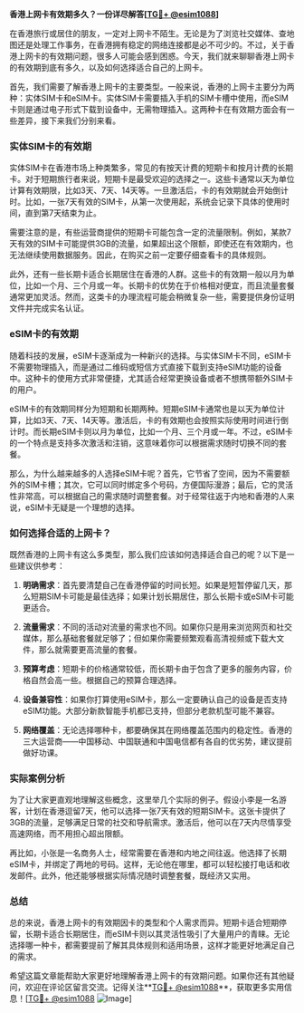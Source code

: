 **香港上网卡有效期多久？一份详尽解答[[TG💪+ @esim1088](https://t.me/s/esim1088)]**

在香港旅行或居住的朋友，一定对上网卡不陌生。无论是为了浏览社交媒体、查地图还是处理工作事务，在香港拥有稳定的网络连接都是必不可少的。不过，关于香港上网卡的有效期问题，很多人可能会感到困惑。今天，我们就来聊聊香港上网卡的有效期到底有多久，以及如何选择适合自己的上网卡。

首先，我们需要了解香港上网卡的主要类型。一般来说，香港的上网卡主要分为两种：实体SIM卡和eSIM卡。实体SIM卡需要插入手机的SIM卡槽中使用，而eSIM卡则是通过电子形式下载到设备中，无需物理插入。这两种卡在有效期方面会有一些差异，接下来我们分别来看。

### 实体SIM卡的有效期

实体SIM卡在香港市场上种类繁多，常见的有按天计费的短期卡和按月计费的长期卡。对于短期旅行者来说，短期卡是最受欢迎的选择之一。这些卡通常以天为单位计算有效期限，比如3天、7天、14天等。一旦激活后，卡的有效期就会开始倒计时。比如，一张7天有效的SIM卡，从第一次使用起，系统会记录下具体的使用时间，直到第7天结束为止。

需要注意的是，有些运营商提供的短期卡可能包含一定的流量限制。例如，某款7天有效的SIM卡可能提供3GB的流量，如果超出这个限额，即使还在有效期内，也无法继续使用数据服务。因此，在购买之前一定要仔细查看卡的具体规则。

此外，还有一些长期卡适合长期居住在香港的人群。这些卡的有效期一般以月为单位，比如一个月、三个月或一年。长期卡的优势在于价格相对便宜，而且流量套餐通常更加灵活。然而，这类卡的办理流程可能会稍微复杂一些，需要提供身份证明文件并完成实名认证。

### eSIM卡的有效期

随着科技的发展，eSIM卡逐渐成为一种新兴的选择。与实体SIM卡不同，eSIM卡不需要物理插入，而是通过二维码或短信方式直接下载到支持eSIM功能的设备中。这种卡的使用方式非常便捷，尤其适合经常更换设备或者不想携带额外SIM卡的用户。

eSIM卡的有效期同样分为短期和长期两种。短期eSIM卡通常也是以天为单位计算，比如3天、7天、14天等。激活后，卡的有效期也会按照实际使用时间进行倒计时。而长期eSIM卡则以月为单位，比如一个月、三个月或一年。不过，eSIM卡的一个特点是支持多次激活和注销，这意味着你可以根据需求随时切换不同的套餐。

那么，为什么越来越多的人选择eSIM卡呢？首先，它节省了空间，因为不需要额外的SIM卡槽；其次，它可以同时绑定多个号码，方便国际漫游；最后，它的灵活性非常高，可以根据自己的需求随时调整套餐。对于经常往返于内地和香港的人来说，eSIM卡无疑是一个理想的选择。

### 如何选择合适的上网卡？

既然香港的上网卡有这么多类型，那么我们应该如何选择适合自己的呢？以下是一些建议供参考：

1. **明确需求**：首先要清楚自己在香港停留的时间长短。如果是短暂停留几天，那么短期SIM卡可能是最佳选择；如果计划长期居住，那么长期卡或eSIM卡可能更适合。

2. **流量需求**：不同的活动对流量的需求也不同。如果你只是用来浏览网页和社交媒体，那么基础套餐就足够了；但如果你需要频繁观看高清视频或下载大文件，那么就需要更高流量的套餐。

3. **预算考虑**：短期卡的价格通常较低，而长期卡由于包含了更多的服务内容，价格自然会高一些。根据自己的预算合理选择。

4. **设备兼容性**：如果你打算使用eSIM卡，那么一定要确认自己的设备是否支持eSIM功能。大部分新款智能手机都已支持，但部分老款机型可能不兼容。

5. **网络覆盖**：无论选择哪种卡，都要确保其在网络覆盖范围内的稳定性。香港的三大运营商——中国移动、中国联通和中国电信都有各自的优劣势，建议提前做好功课。

### 实际案例分析

为了让大家更直观地理解这些概念，这里举几个实际的例子。假设小李是一名游客，计划在香港逗留7天，他可以选择一张7天有效的短期SIM卡。这张卡提供了3GB的流量，足够满足日常的社交和导航需求。激活后，他可以在7天内尽情享受高速网络，而不用担心超出限额。

再比如，小张是一名商务人士，经常需要在香港和内地之间往返。他选择了长期eSIM卡，并绑定了两地的号码。这样，无论他在哪里，都可以轻松接打电话和收发邮件。此外，他还能够根据实际情况随时调整套餐，既经济又实用。

### 总结

总的来说，香港上网卡的有效期因卡的类型和个人需求而异。短期卡适合短期停留，长期卡适合长期居住，而eSIM卡则以其灵活性吸引了大量用户的青睐。无论选择哪一种卡，都需要提前了解其具体规则和适用场景，这样才能更好地满足自己的需求。

希望这篇文章能帮助大家更好地理解香港上网卡的有效期问题。如果你还有其他疑问，欢迎在评论区留言交流。记得关注**[TG💪+ @esim1088](https://t.me/s/esim1088)**，获取更多实用信息！[[TG💪+ @esim1088](https://t.me/s/esim1088) ![Image](https://i.postimg.cc/4NQfJmqS/Snipaste-2025-05-13-00-14-12.png)]